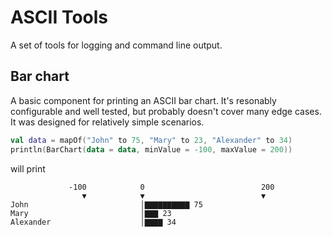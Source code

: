 # ASCII Tools
A set of tools for logging and command line output.

## Bar chart
A basic component for printing an ASCII bar chart. It's resonably configurable and well tested,
but probably doesn't cover many edge cases. It was designed for relatively simple scenarios.  
```kotlin
val data = mapOf("John" to 75, "Mary" to 23, "Alexander" to 34)
println(BarChart(data = data, minValue = -100, maxValue = 200))
```
will print
```text
             -100            0                          200
                ▼            ▼                          ▼
John                         │▇▇▇▇▇▇▇▇▇▇ 75
Mary                         │▇▇▇ 23
Alexander                    │▇▇▇▇ 34
```
